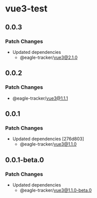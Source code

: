 # vue3-test

## 0.0.3

### Patch Changes

- Updated dependencies
  - @eagle-tracker/vue3@2.1.0

## 0.0.2

### Patch Changes

- @eagle-tracker/vue3@1.1.1

## 0.0.1

### Patch Changes

- Updated dependencies [276d803]
  - @eagle-tracker/vue3@1.1.0

## 0.0.1-beta.0

### Patch Changes

- Updated dependencies
  - @eagle-tracker/vue3@1.1.0-beta.0
